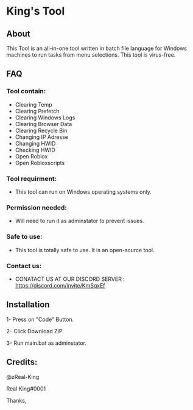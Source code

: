# King's Tool

## About
This Tool is an all-in-one tool written in batch file language for Windows machines to run tasks from menu selections. This tool is virus-free.

## FAQ

### Tool contain:
* Clearing Temp
* Clearing Prefetch
* Clearing Windows Logs
* Clearing Browser Data
* Clearing Recycle Bin
* Changing IP Adresse
* Changing HWID
* Checking HWID
* Open Roblox
* Open Robloxscripts

### Tool requirment:
* This tool can run on Windows operating systems only.

### Permission needed:
* Will need to run it as adminstator to prevent issues.

### Safe to use:
* This tool is totally safe to use. It is an open-source tool.

### Contact us:

* CONATACT US AT OUR DISCORD SERVER : https://discord.com/invite/KmSqxEf

## Installation  
1- Press on "Code" Button.

2- Click Download ZIP.

3- Run main.bat as adminstator.

## Credits:
@zReal-King

Real King#0001

Thanks,
